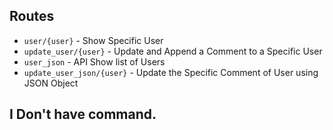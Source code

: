 ## Routes
- `user/{user}` - Show Specific User
- `update_user/{user}` -  Update and Append a Comment to a Specific User
- `user_json` - API Show list of Users
- `update_user_json/{user}` - Update the Specific Comment of User using JSON Object

## I Don't have command.
